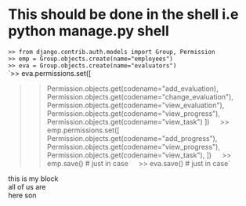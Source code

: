 # This should be done in the shell i.e python manage.py shell
  `>> from django.contrib.auth.models import Group, Permission`  
  `>> emp = Group.objects.create(name="employees")`  
  `>> eva = Group.objects.create(name="evaluators")`  
  `>> eva.permissions.set([
  >>  Permission.objects.get(codename="add_evaluation),
  >>  Permission.objects.get(codename="change_evaluation"),
  >>  Permission.objects.get(codename="view_evaluation"),
  >>  Permission.objects.get(codename="view_progress"),
  >>  Permission.objects.get(codename="view_task")
  >>  ])`  
  `>> emp.permissions.set([
  >>  Permission.objects.get(codename="add_progress"),
  >>  Permission.objects.get(codename="view_progress"),
  >>  Permission.objects.get(codename="view_task"),
  >>  ])`  
  `>> emp.save() # just in case`  
  `>> eva.save() # just in case`  

  this is my block  
  all of us are  
  here son
